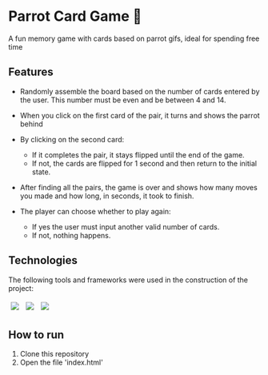 # Parrot Card Game 🦜

A fun memory game with cards based on parrot gifs, ideal for spending free time

## Features

- Randomly assemble the board based on the number of cards entered by the user. This number must be even and be between 4 and 14.

- When you click on the first card of the pair, it turns and shows the parrot behind

- By clicking on the second card:
    - If it completes the pair, it stays flipped until the end of the game. 
    - If not, the cards are flipped for 1 second and then return to the initial state.

- After finding all the pairs, the game is over and shows how many moves you made and how long, in seconds, it took to finish.

- The player can choose whether to play again:
    - If yes the user must input another valid number of cards. 
    - If not, nothing happens.
    
## Technologies

The following tools and frameworks were used in the construction of the project:<br>

<p>
  <img style='margin: 5px;' src='https://img.shields.io/badge/HTML5-E34F26?style=for-the-badge&logo=html5&logoColor=white'>
  <img style='margin: 5px;' src='https://img.shields.io/badge/CSS-239120?&style=for-the-badge&logo=css3&logoColor=white'>
  <img style='margin: 5px;' src="https://img.shields.io/badge/JavaScript-F7DF1E?style=for-the-badge&logo=javascript&logoColor=black"/>
</p>

## How to run

1. Clone this repository
2. Open the file 'index.html'
